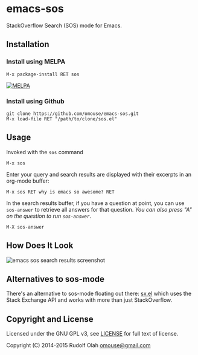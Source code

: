 # emacs-sos

StackOverflow Search (SOS) mode for Emacs.

## Installation

### Install using MELPA

    M-x package-install RET sos

[![MELPA](http://melpa.org/packages/sos-badge.svg)](http://melpa.org/#/sos)

### Install using Github

    git clone https://github.com/omouse/emacs-sos.git
    M-x load-file RET "/path/to/clone/sos.el"

## Usage

Invoked with the `sos` command

    M-x sos

Enter your query and search results are displayed with their excerpts in an org-mode buffer:

    M-x sos RET why is emacs so awesome? RET

In the search results buffer, if you have a question at point, you can use `sos-answer` to retrieve all answers for that question. *You can also press "A" on the question to run `sos-answer`*.

    M-X sos-answer

## How Does It Look

![emacs sos search results screenshot](https://github.com/omouse/emacs-sos/raw/master/emacs-sos-screenshot.png)

## Alternatives to sos-mode

There's an alternative to sos-mode floating out there: [sx.el](https://github.com/vermiculus/sx.el/) which uses the Stack Exchange API and works with more than just StackOverflow.

## Copyright and License

Licensed under the GNU GPL v3, see [LICENSE](./LICENSE) for full text of license.

Copyright (C) 2014-2015 Rudolf Olah <omouse@gmail.com>
